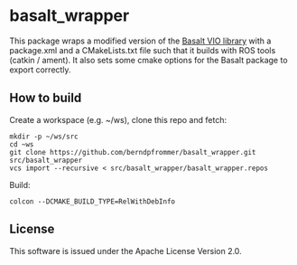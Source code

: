 # basalt_wrapper

This package wraps a modified version of the [Basalt VIO
library](https://gitlab.com/VladyslavUsenko/basalt) with a package.xml and
a CMakeLists.txt file such that it builds with ROS tools (catkin / ament). It
also sets some cmake options for the Basalt package to export
correctly.

## How to build

Create a workspace (e.g. ~/ws), clone this repo and fetch:
```
mkdir -p ~/ws/src
cd ~ws
git clone https://github.com/berndpfrommer/basalt_wrapper.git src/basalt_wrapper
vcs import --recursive < src/basalt_wrapper/basalt_wrapper.repos
```
Build:
```
colcon --DCMAKE_BUILD_TYPE=RelWithDebInfo
```

## License

This software is issued under the Apache License Version 2.0.
